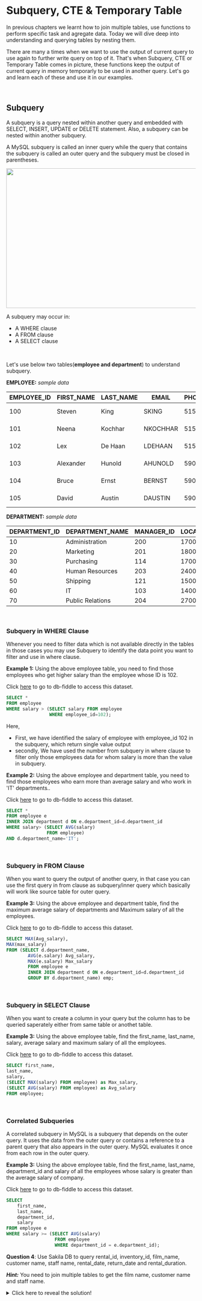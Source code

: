 # Subquery, CTE & Temporary Table

In previous chapters we learnt how to join multiple tables, use functions to perform specific task and agregate data. Today we will dive deep into understanding and querying tables by nesting them. 

There are many a times when we want to use the output of current query to use again to further write query on top of it. That's when Subquery, CTE or Temporary Table comes in picture, these functions keep the output of current query in memory temporarly to be used in another query. Let's go and learn each of these and use it in our examples.

<br>


## Subquery

A subquery is a query nested within another query and embedded with SELECT, INSERT, UPDATE or DELETE statement. Also, a subquery can be nested within another subquery.

A MySQL subquery is called an inner query while the query that contains the subquery is called an outer query and the subquery must be closed in parentheses.

<img src="https://user-images.githubusercontent.com/67796162/163706376-25254fc6-e262-4cb3-87e7-cfc023b8b253.png" width="800" height="371" />

A subquery may occur in:
- A WHERE clause
- A FROM clause
- A SELECT clause

<br>

Let's use below two tables(**employee and department**) to understand subquery.

**EMPLOYEE:** _sample data_

| EMPLOYEE_ID | FIRST_NAME  | LAST_NAME   | EMAIL    | PHONE_NUMBER       | HIRE_DATE  | JOB_ID     | SALARY   | COMMISSION_PCT | MANAGER_ID | DEPARTMENT_ID |
|-------------|-------------|-------------|----------|--------------------|------------|------------|----------|----------------|------------|---------------|
|         100 | Steven      | King        | SKING    | 515.123.4567       | 2003-06-17 | AD_PRES    | 24000.00 |           0.00 |          0 |            90 |
|         101 | Neena       | Kochhar     | NKOCHHAR | 515.123.4568       | 2005-09-21 | AD_VP      | 17000.00 |           0.00 |        100 |            90 |
|         102 | Lex         | De Haan     | LDEHAAN  | 515.123.4569       | 2001-01-13 | AD_VP      | 17000.00 |           0.00 |        100 |            90 |
|         103 | Alexander   | Hunold      | AHUNOLD  | 590.423.4567       | 2006-01-03 | IT_PROG    |  9000.00 |           0.00 |        102 |            60 |
|         104 | Bruce       | Ernst       | BERNST   | 590.423.4568       | 2007-05-21 | IT_PROG    |  6000.00 |           0.00 |        103 |            60 |
|         105 | David       | Austin      | DAUSTIN  | 590.423.4569       | 2005-06-25 | IT_PROG    |  4800.00 |           0.00 |        103 |            60 |

**DEPARTMENT:** _sample data_

| DEPARTMENT_ID | DEPARTMENT_NAME      | MANAGER_ID | LOCATION_ID |
|---------------|----------------------|------------|-------------|
|            10 | Administration       |        200 |        1700 |
|            20 | Marketing            |        201 |        1800 |
|            30 | Purchasing           |        114 |        1700 |
|            40 | Human Resources      |        203 |        2400 |
|            50 | Shipping             |        121 |        1500 |
|            60 | IT                   |        103 |        1400 |
|            70 | Public Relations     |        204 |        2700 |

<br>


### Subquery in WHERE Clause

Whenever you need to filter data which is not available directly in the tables in those cases you may use Subquery to identify the data point you want to filter and use in where clause.

**Example 1:** Using the above employee table, you need to find those employees who get higher salary than the employee whose ID is 102.

Click [here](https://www.db-fiddle.com/f/jd9fQokX2RcnLwJeGvYoQQ/1) to go to db-fiddle to access this dataset.

```sql
SELECT * 
FROM employee
WHERE salary > (SELECT salary FROM employee
                WHERE employee_id=102);
```

Here,
- First, we have identified the salary of employee with employee_id 102 in the subquery, which return single value output
- secondly, We have used the number from subquery in where clause to filter only those employees data for whom salary is more than the value in subquery.

**Example 2:** Using the above employee and department table, you need to find those employees who earn more than average salary and who work in 'IT' departments..

Click [here](https://www.db-fiddle.com/f/jd9fQokX2RcnLwJeGvYoQQ/1) to go to db-fiddle to access this dataset.


```sql
SELECT *
FROM employee e
INNER JOIN department d ON e.department_id=d.department_id
WHERE salary> (SELECT AVG(salary) 
               FROM employee)
AND d.department_name='IT';
```

<br>


### Subquery in FROM Clause

When you want to query the output of another query, in that case you can use the first query in from clause as subquery/inner query which basically will work like source table for outer query.

**Example 3:** Using the above employee and department table, find the maximum average salary of departments and Maximum salary of all the employees.

Click [here](https://www.db-fiddle.com/f/jd9fQokX2RcnLwJeGvYoQQ/1) to go to db-fiddle to access this dataset.

```sql
SELECT MAX(Avg_salary), 
MAX(max_salary)
FROM (SELECT d.department_name, 
     	AVG(e.salary) Avg_salary, 
     	MAX(e.salary) Max_salary
    	FROM employee e
    	INNER JOIN department d ON e.department_id=d.department_id
    	GROUP BY d.department_name) emp;
```

<br>


### Subquery in SELECT Clause

When you want to create a column in your query but the column has to be queried saperately either from same table or anothet table. 

**Example 3:** Using the above employee table, find the first_name, last_name, salary, average salary and maximum salary of all the employees.

Click [here](https://www.db-fiddle.com/f/jd9fQokX2RcnLwJeGvYoQQ/1) to go to db-fiddle to access this dataset.

```sql
SELECT first_name, 
last_name, 
salary, 
(SELECT MAX(salary) FROM employee) as Max_salary,
(SELECT AVG(salary) FROM employee) as Avg_salary
FROM employee;
```


<br>


### Correlated Subqueries

A correlated subquery in MySQL is a subquery that depends on the outer query. It uses the data from the outer query or contains a reference to a parent query that also appears in the outer query. MySQL evaluates it once from each row in the outer query.

**Example 3:** Using the above employee table, find the first_name, last_name, department_id and salary of all the employees whose salary is greater than the average salary of company.

Click [here](https://www.db-fiddle.com/f/jd9fQokX2RcnLwJeGvYoQQ/1) to go to db-fiddle to access this dataset.

```sql
SELECT 
    first_name, 
    last_name, 
    department_id,
    salary
FROM employee e
WHERE salary >= (SELECT AVG(salary) 
                  FROM employee 
                  WHERE department_id = e.department_id);  
```



















**Question 4**: Use Sakila DB to query rental_id, inventory_id, film_name, customer name, staff name, rental_date, return_date and rental_duration. 

**_Hint:_** You need to join multiple tables to get the film name, customer name and staff name.

<details>
 <Summary>Click here to reveal the solution!</Summary>

```sql
SELECT 
r.rental_id, 
r.inventory_id, 
f.title as film_name,
r.customer_id, 
CONCAT(c.first_name, ' ', c.last_name) as customer_name,
CONCAT(s.first_name, ' ', s.last_name) as staff_name,
r.rental_date, 
r.return_date, 
DATEDIFF(r.return_date,r.rental_date) days_rented
FROM sakila.rental r
LEFT JOIN sakila.inventory i ON r.inventory_id=i.inventory_id
LEFT JOIN sakila.film_text f ON i.film_id=f.film_id
LEFT JOIN sakila.customer c ON r.customer_id=c.customer_id
LEFT JOIN sakila.staff s ON r.staff_id=s.staff_id;
```
</details>



